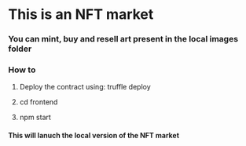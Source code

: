 # This is an NFT market

### You can mint, buy and resell art present in the local images folder


### How to

1. Deploy the contract using: truffle deploy

2.  cd frontend

3.  npm start

#### This will lanuch the local version of the NFT market